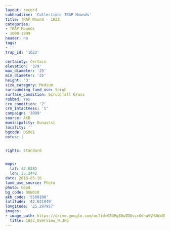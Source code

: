 ```yaml
---
layout: record
subheadline: 'Collection: TRAP Mounds'
title: TRAP Mound - 1023
categories:
- TRAP Mounds
- 1000-1999
header: no
tags:
- ''
trap_id: '1023'

certainty: Certain
elevation: '379'
max_diameter: '25'
min_diameter: '25'
height: '3'
size_category: Medium
surrounding_land_use: Scrub
surface_condition: Scrub|Tall Grass
robbed: Yes
crm_condition: '2'
crm_intactness: '1'
campaign: '2009'
source: AKB
municipality: Dunavtsi
locality: ''
bgcode: DS001
notes: |


rights: standard


maps:
  lat: 42.6285
  lon: 25.2442
date: 2018-05-16
land_use_source: Photo
photo: Good
bg_code: DUN010
akb_code: '5500100'
latitude: '42.621049'
longitude: '25.297957'
images:
- image_path: https://drive.google.com/uc?id=0B3Rg88wZDQsccGdnaVVHUWxNMm8
  title: 1023_Overview_N.JPG
---
```

